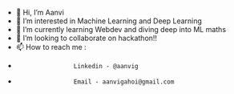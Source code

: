 - 👋 Hi, I’m Aanvi
- 👀 I’m interested in Machine Learning and Deep Learning
- 🌱 I’m currently learning Webdev and diving deep into ML maths
- 💞️ I’m looking to collaborate on hackathon!!
- 📫 How to reach me :
-                     Linkedin - @aanvig
-                     Email - aanvigahoi@gmail.com
